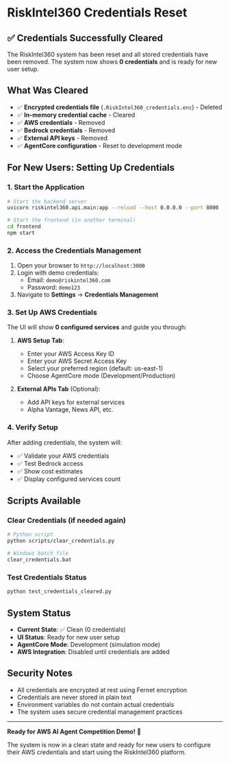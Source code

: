 # RiskIntel360 Credentials Reset

## ✅ Credentials Successfully Cleared

The RiskIntel360 system has been reset and all stored credentials have been removed. The system now shows **0 credentials** and is ready for new user setup.

## What Was Cleared

- ✅ **Encrypted credentials file** (`.RiskIntel360_credentials.enc`) - Deleted
- ✅ **In-memory credential cache** - Cleared
- ✅ **AWS credentials** - Removed
- ✅ **Bedrock credentials** - Removed
- ✅ **External API keys** - Removed
- ✅ **AgentCore configuration** - Reset to development mode

## For New Users: Setting Up Credentials

### 1. Start the Application

```bash
# Start the backend server
uvicorn riskintel360.api.main:app --reload --host 0.0.0.0 --port 8000

# Start the frontend (in another terminal)
cd frontend
npm start
```

### 2. Access the Credentials Management

1. Open your browser to `http://localhost:3000`
2. Login with demo credentials:
   - Email: `demo@riskintel360.com`
   - Password: `demo123`
3. Navigate to **Settings** → **Credentials Management**

### 3. Set Up AWS Credentials

The UI will show **0 configured services** and guide you through:

1. **AWS Setup Tab**:
   - Enter your AWS Access Key ID
   - Enter your AWS Secret Access Key
   - Select your preferred region (default: us-east-1)
   - Choose AgentCore mode (Development/Production)

2. **External APIs Tab** (Optional):
   - Add API keys for external services
   - Alpha Vantage, News API, etc.

### 4. Verify Setup

After adding credentials, the system will:
- ✅ Validate your AWS credentials
- ✅ Test Bedrock access
- ✅ Show cost estimates
- ✅ Display configured services count

## Scripts Available

### Clear Credentials (if needed again)
```bash
# Python script
python scripts/clear_credentials.py

# Windows batch file
clear_credentials.bat
```

### Test Credentials Status
```bash
python test_credentials_cleared.py
```

## System Status

- **Current State**: ✅ Clean (0 credentials)
- **UI Status**: Ready for new user setup
- **AgentCore Mode**: Development (simulation mode)
- **AWS Integration**: Disabled until credentials are added

## Security Notes

- All credentials are encrypted at rest using Fernet encryption
- Credentials are never stored in plain text
- Environment variables do not contain actual credentials
- The system uses secure credential management practices

---

**Ready for AWS AI Agent Competition Demo!** 🚀

The system is now in a clean state and ready for new users to configure their AWS credentials and start using the RiskIntel360 platform.